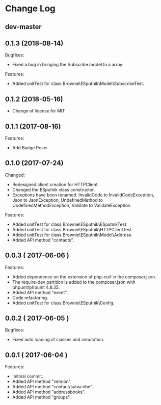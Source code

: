 # Change Log

## dev-master

## 0.1.3 (2018-08-14)
Bugfixes:
- Fixed a bug in bringing the Subscribe model to a array.

Features:
- Added unitTest for class Brownie\ESputnik\Model\SubscribeTest.

## 0.1.2 (2018-05-16)
- Change of license for MIT

## 0.1.1 (2017-08-16)
Features:
- Add Badge Poser

## 0.1.0 (2017-07-24)
Changed:
- Redesigned client creation for HTTPClient.
- Changed the ESputnik class constructor.
- Exceptions have been renamed: InvalidCode to InvalidCodeException, Json to JsonException, UndefinedMethod to UndefinedMethodException, Validate to ValidateException.

Features:
- Added unitTest for class Brownie\ESputnik\ESputnikTest.
- Added unitTest for class Brownie\ESputnik\HTTPClientTest.
- Added unitTest for class Brownie\ESputnik\Model\Address.
- Added API method "contacts".

## 0.0.3 ( 2017-06-06 )
Features:
- Added dependence on the extension of php-curl in the composer.json.
- The require-dev partition is added to the composer.json with phpunit/phpunit 4.8.35.
- Added API method "event".
- Code refactoring.
- Added unitTest for class Brownie\ESputnik\Config.

## 0.0.2 ( 2017-06-05 )
Bugfixes:
- Fixed auto loading of classes and annotation.

## 0.0.1 ( 2017-06-04 )
Features:
- Initinal commit.
- Added API method "version".
- Added API method "contact/subscribe".
- Added API method "addressbooks".
- Added API method "groups".
